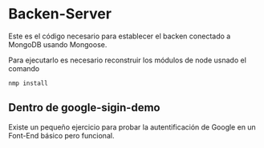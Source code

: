 # Backen-Server

Este es el código necesario para establecer el backen conectado a MongoDB usando Mongoose.

Para ejecutarlo es necesario reconstruir los módulos de node usnado el comando

```
nmp install
```

## Dentro de google-sigin-demo

Existe un pequeño ejercicio para probar la autentificación de Google en un Font-End básico pero funcional.